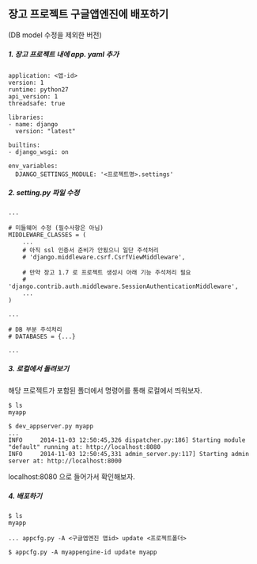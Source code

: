 <h2>장고 프로젝트 구글앱엔진에 배포하기 </h2>
(DB model 수정을 제외한 버전)

<h5> 1. 장고 프로젝트 내에 app. yaml 추가 </h5> 

```
application: <앱-id>
version: 1
runtime: python27
api_version: 1
threadsafe: true

libraries:
- name: django
  version: "latest"

builtins:
- django_wsgi: on

env_variables:
  DJANGO_SETTINGS_MODULE: '<프로젝트명>.settings'
```

<h5> 2. setting.py 파일 수정 </h5>

```
... 

# 미들웨어 수정 (필수사항은 아님)
MIDDLEWARE_CLASSES = (
    ...
    # 아직 ssl 인증서 준비가 안됬으니 일단 주석처리 
    # 'django.middleware.csrf.CsrfViewMiddleware',
    
    # 만약 장고 1.7 로 프로젝트 생성시 아래 기능 주석처리 필요
    # 'django.contrib.auth.middleware.SessionAuthenticationMiddleware',
    ...
)

...

# DB 부분 주석처리
# DATABASES = {...}

...
```

<h5> 3. 로컬에서 돌려보기 </h5>

해당 프로젝트가 포함된 폴더에서 명령어를 통해 로컬에서 띄워보자.

```
$ ls
myapp 

$ dev_appserver.py myapp
...
INFO     2014-11-03 12:50:45,326 dispatcher.py:186] Starting module "default" running at: http://localhost:8080
INFO     2014-11-03 12:50:45,331 admin_server.py:117] Starting admin server at: http://localhost:8000
```

localhost:8080 으로 들어가서 확인해보자.

<h5> 4. 배포하기 </h5>

```
$ ls 
myapp

... appcfg.py -A <구글엡엔진 앱id> update <프로젝트폴더>

$ appcfg.py -A myappengine-id update myapp
```
